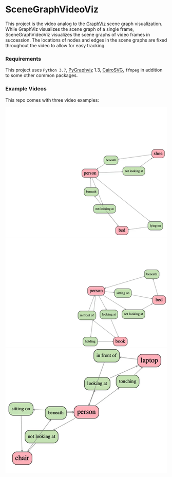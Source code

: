 # SceneGraphVideoViz

This project is the video analog to the [GraphViz](https://github.com/ranjaykrishna/GraphViz) scene graph visualization. While GraphViz visualizes the scene graph of a single frame, SceneGraphVideoViz visualizes the scene graphs of video frames in succession. The locations of nodes and edges in the scene graphs are fixed throughout the video to allow for easy tracking.


### Requirements
This project uses `Python 3.7`, [PyGraphviz](https://pygraphviz.github.io/) 1.3, [CairoSVG](https://cairosvg.org/), `ffmpeg` in addition to some other common packages.


### Example Videos
This repo comes with three video examples:

![Output sample](https://github.com/RishiDesai/SceneGraphVideoViz/blob/main/gifs/00T1E.gif)
![Output sample](https://github.com/RishiDesai/SceneGraphVideoViz/blob/main/gifs/3VH9O.gif)
![Output sample](https://github.com/RishiDesai/SceneGraphVideoViz/blob/main/gifs/5INX3.gif)
